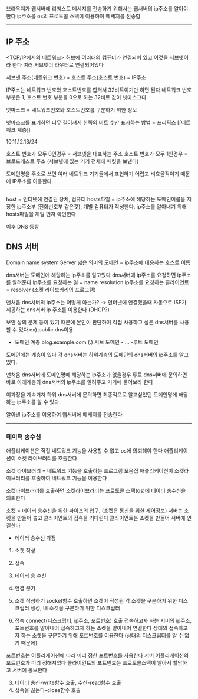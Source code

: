 브라우저가 웹서버에 리퀘스트 메세지를 전송하기 위해서는 웹서버의 ip주소를 알아야 한다
ip주소를 os의 프로토콜 스택이 이용하여 메세지를 전송함

---
## IP 주소

<TCP/IP에서의 네트워크>
허브에 여러대의 컴퓨터가 연결되어 있고 이것을 서브넷이라 한다
여러 서브넷이 라우터로 연결되어있다

서브넷 주소(네트워크 번호) + 호스트 주소(호스트 번호) = IP주소

IP주소는 네트워크 번호와 호스트번호를 합쳐서 32비트이기만 하면 된다
네트워크 번호 부분은 1, 호스트 번호 부분을 0으로 하는 32비트 값이 넷마스크다

넷마스크 = 네트워크번호와 호스트번호를 구분하기 위한 정보

넷마스크를 표기하면 너무 길어져서 한쪽의 비트 수만 표시하는 방법 = 프리픽스
[[네트워크 계층]]

10.11.12.13/24

호스트 번호가 모두 0인경우 = 서브넷을 대표하는 주소
호스트 번호가 모두 1인경우 = 브로드캐스트 주소 (서브넷에 있는 기기 전체에 패킷을 보낸다)

도메인명을 주소로 쓰면 여러 네트워크 기기들에서 표현하기 어렵고 비효율적이기 때문에 IP주소를 이용한다


---


host = 인터넷에 연결된 장치, 컴퓨터
hosts파일 = ip주소에 해당하는 도메인이름을 저장한 ip주소부 (전화번호부 같은것), 개별 컴퓨터가 작성한다. ip주소를 알아내기 위해 hosts파일을 제일 먼저 확인한다


이후 DNS 등장
## DNS 서버

Domain name system Server
넓은 의미의 도메인 = ip주소에 대응하는 호스트 이름

dns서버는 도메인에 해당하는 ip주소를 알고있다
dns서버에 ip주소를 요청하면 ip주소를 알려준다
ip주소를 요청하는 일 = name resolution
ip주소를 요청하는 클라이언트 = resolver (소켓 라이브러리의 프로그램)

맨처음 dns서버의 ip주소는 어떻게 아는가? -> 인터넷에 연결했을때 자동으로 ISP가 제공하는 dns서버 ip 주소를 이용한다 (DHCP?)

보안 상의 문제 등이 있기 때문에 본인이 판단하여 직접 사용하고 싶은 dns서버를 사용할 수 있다
ex) public dns이용


- 도메인 계층
blog.example.com (.)
서브 도메인 - ... -루트 도메인

도메인에는 계층이 있다
각 dns서버는 하위계층의 도메인의 dns서버의 ip주소를 알고있다.

맨처음 dns서버에 도메인명에 해당하는 ip주소가 없을경우 루트 dns서버에 문의하면 바로 아래계층의 dns서버의 ip주소를 알려주고 거기에 물어보라 한다

이과정을 계속거쳐 하위 dns서버에 문의하면 최종적으로 알고싶었던 도메인명에 해당하는 ip주소를 알 수 있다.

알아낸 ip주소를 이용하여 웹서버에 메세지를 전송한다

---

### 데이터 송수신

애플리케이션은 직접 네트워크 기능을 사용할 수 없고 os에 의뢰해야 한다
애플리케이션이 소켓 라이브러리를 호출한다

소켓 라이브러리 = 네트워크 기능을 호출하는 프로그램 모음집
애플리케이션이 소켓라이브러리를 호출하여 네트워크 기능을 이용한다

소켓라이브러리를 호출하면 소켓라이브러리는 프로토콜 스택(os)에 데이터 송수신을 의뢰한다

소켓 = 데이터 송수신을 위한 파이프의 입구, (소켓은 통신을 위한 제어정보)
서버는 소켓을 만들어 놓고 클라이언트의 접속을 기다린다
클라이언트는 소켓을 만들어 서버에 연결한다

- 데이터 송수신 과정
1. 소켓 작성
2. 접속
3. 데이터 송 수신
4. 연결 끊기


1. 소켓 작성하기 
socket함수 호출하면 소켓이 작성됨
각 소켓을 구분하기 위한 디스크립터 생성, 내 소켓을 구분하기 위한 디스크립터

2. 접속
connect(디스크립터, ip주소, 포트번호) 호출
접속하고자 하는 서버의 ip주소, 포트번호를 알아내어 접속하고자 하는 소켓을 알아내어 연결한다
상대의 접속하고자 하는 소켓을 구분하기 위해 포트번호를 이용한다 (상대의 디스크립터를 알 수 없기 때문에)

포트번호는 어플리케이션에 따라 미리 정한 포트번호를 사용한다
서버 어플리케이션의 포트번호가 미리 정해져있다
클라이언트의 포트번호는 프로토콜스택이 알아서 할당하고 서버에 통보한다

3. 데이터 송신-write함수 호출, 수신-read함수 호출
4. 접속을 끊는다-close함수 호출



